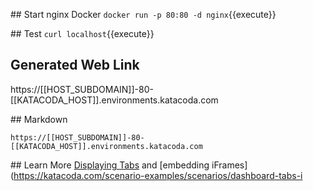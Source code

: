 ## Start nginx Docker
`docker run -p 80:80 -d nginx`{{execute}}

## Test
`curl localhost`{{execute}}

## Generated Web Link

https://[[HOST_SUBDOMAIN]]-80-[[KATACODA_HOST]].environments.katacoda.com

## Markdown
<pre><code>https://[[HOST_SUBDOMAIN]]-80-[[KATACODA_HOST]].environments.katacoda.com</code></pre>

## Learn More
[Displaying Tabs](https://katacoda.com/scenario-examples/scenarios/dashboard-tabs) and [embedding iFrames](https://katacoda.com/scenario-examples/scenarios/dashboard-tabs-i

